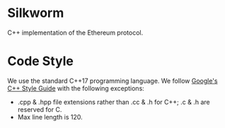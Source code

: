 Silkworm
===

C++ implementation of the Ethereum protocol.

# Code Style

We use the standard C++17 programming language.
We follow [Google's C++ Style Guide](https://google.github.io/styleguide/cppguide.html) with the following exceptions:

* .cpp & .hpp file extensions rather than .cc & .h for C++; .c & .h are reserved for C.
* Max line length is 120.
